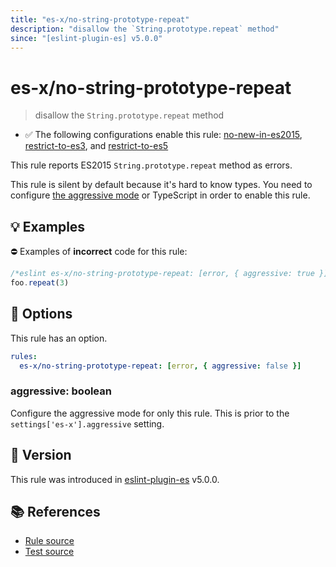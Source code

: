 ```yaml
---
title: "es-x/no-string-prototype-repeat"
description: "disallow the `String.prototype.repeat` method"
since: "[eslint-plugin-es] v5.0.0"
---
```


# es-x/no-string-prototype-repeat
> disallow the `String.prototype.repeat` method

- ✅ The following configurations enable this rule: [no-new-in-es2015], [restrict-to-es3], and [restrict-to-es5]

This rule reports ES2015 `String.prototype.repeat` method as errors.

This rule is silent by default because it's hard to know types. You need to configure [the aggressive mode](../#the-aggressive-mode) or TypeScript in order to enable this rule.

## 💡 Examples

⛔ Examples of **incorrect** code for this rule:

<eslint-playground type="bad">

```js
/*eslint es-x/no-string-prototype-repeat: [error, { aggressive: true }] */
foo.repeat(3)
```

</eslint-playground>

## 🔧 Options

This rule has an option.

```yaml
rules:
  es-x/no-string-prototype-repeat: [error, { aggressive: false }]
```

### aggressive: boolean

Configure the aggressive mode for only this rule.
This is prior to the `settings['es-x'].aggressive` setting.

## 🚀 Version

This rule was introduced in [eslint-plugin-es] v5.0.0.

[eslint-plugin-es]: https://github.com/mysticatea/eslint-plugin-es

## 📚 References

- [Rule source](https://github.com/eslint-community/eslint-plugin-es-x/blob/master/lib/rules/no-string-prototype-repeat.js)
- [Test source](https://github.com/eslint-community/eslint-plugin-es-x/blob/master/tests/lib/rules/no-string-prototype-repeat.js)

[no-new-in-es2015]: ../configs/index.md#no-new-in-es2015
[restrict-to-es3]: ../configs/index.md#restrict-to-es3
[restrict-to-es5]: ../configs/index.md#restrict-to-es5
